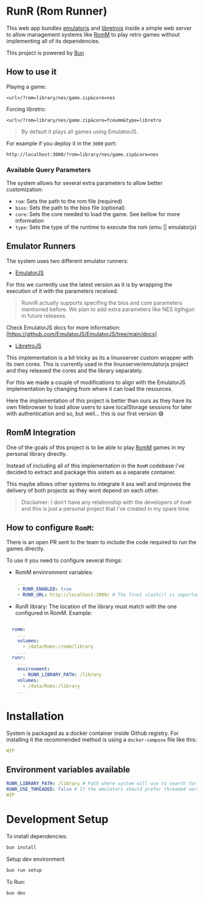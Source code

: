 # RunR (Rom Runner)

This web app bundles [emulatorjs](https://github.com/EmulatorJS/EmulatorJS) and [libretrojs](https://github.com/linuxserver/libretrojs) inside a simple web server to allow management systems like [RomM](https://github.com/zurdi15/romm) to play retro games without implementing all of its dependencies.

This project is powered by [Bun](https://bun.sh/)

## How to use it

Playing a game:

``` 
<url>/?rom=library/nes/game.zip&core=nes
```

Forcing libretro:
 
```
<url>/?rom=library/nes/game.zip&core=fceumm&type=libretro
```
> By default it plays all games using EmulatorJS.


For example if you deploy it in the `3000` port: 
``` 
http://localhost:3000/?rom=library/nes/game.zip&core=nes
```

### Available Query Parameters

The system allows for several extra parameters to allow better customization:

- `rom`: Sets the path to the rom file (required)
- `bios`: Sets the path to the bios file (optional)
- `core`: Sets the core needed to load the game. See bellow for more information
- `type`: Sets the type of the runtime to execute the rom (emu || emulatorjs)


## Emulator Runners

The system uses two different emulator runners:

- [EmulatorJS](https://github.com/EmulatorJS/EmulatorJS)

For this we currently use the latest version as it is by wrapping the execution of it with the parameters received.

> RunnR actually supports specifing the bios and core parameters mentioned before. We plan to add extra parameters like NES ligthgun in future releases.


Check EmulatorJS docs for more information: [https://github.com/EmulatorJS/EmulatorJS/tree/main/docs]


- [LibretroJS](https://github.com/linuxserver/libretrojs)

This implementation is a bit tricky as its a linuxserver custom wrapper with its own cores. This is currently used in the linuxserver/emulatorjs project and they released the cores and the library separately.

For this we made a couple of modifications to align with the EmulatorJS implementation by changing from where it can load the resources.

Here the implementation of this project is better than ours as they have its own filebrowser to load allow users to save localStorage sessions for later with authentication and so, but well... this is our first version 😅



## RomM Integration

One of the goals of this project is to be able to play [RomM](https://github.com/zurdi15/romm) games in my personal library directly. 

Instead of including all of this implementation in the `RomM` codebase i've decided to extract and package this sistem as a separate container.

This maybe allows other systems to integrate it ass well and improves the delivery of both projects as they wont depend on each other.

> Disclaimer: I don't have any relationship with the developers of `RomM` and this is just a personal project that i've created in my spare time.

## How to configure `RomM`:

There is an open PR sent to the team to include the code required to run the games directly.

To use it you need to configure several things:

- RomM envinronment variables:
``` yaml
    ...
    - RUNR_ENABLED: true
    - RUNR_URL: http://localhost:3000/ # The final slash(/) is important
```

- RunR library: The location of the library must match with the one configured in RomM. Example:
``` yaml

  romm:
    ...
    volumes:
      - /data/Roms:/romm/library
    ...
  runr:
    ...
    environment: 
      - RUNR_LIBRARY_PATH: /library
    volumes:
      - /data/Roms:/library
    ...

```

# Installation

System is packaged as a docker container inside Github registry. For installing it the recommended method is using a `docker-compose` file like this:

```yaml
WIP
```

## Environment variables available

``` yaml
RUNR_LIBRARY_PATH: /library # Path where system will use to search for roms
RUNR_USE_THREADED: false # If the emulators should prefer threaded versions of the cores. This will improve systems like the NDS but requires to be deployed using https
WIP
```

# Development Setup

To install dependencies:

```bash
bun install
```

Setup dev environment

```bash
bun run setup
```

To Run:

``` bash
bun dev
```
